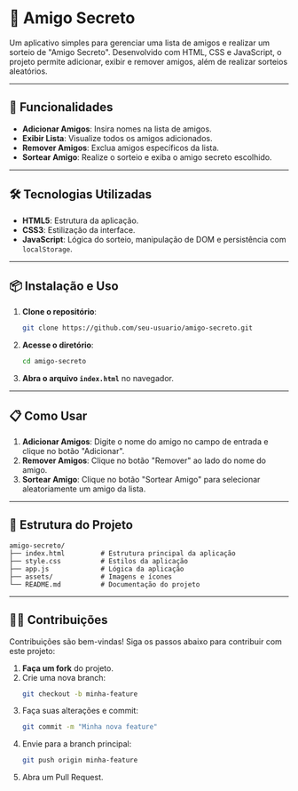# 🎉 Amigo Secreto

Um aplicativo simples para gerenciar uma lista de amigos e realizar um sorteio de "Amigo Secreto". Desenvolvido com HTML, CSS e JavaScript, o projeto permite adicionar, exibir e remover amigos, além de realizar sorteios aleatórios.

---

## 🚀 Funcionalidades

- **Adicionar Amigos**: Insira nomes na lista de amigos.
- **Exibir Lista**: Visualize todos os amigos adicionados.
- **Remover Amigos**: Exclua amigos específicos da lista.
- **Sortear Amigo**: Realize o sorteio e exiba o amigo secreto escolhido.

---

## 🛠️ Tecnologias Utilizadas

- **HTML5**: Estrutura da aplicação.
- **CSS3**: Estilização da interface.
- **JavaScript**: Lógica do sorteio, manipulação de DOM e persistência com `localStorage`.

---

## 📦 Instalação e Uso

1. **Clone o repositório**:
   ```bash
   git clone https://github.com/seu-usuario/amigo-secreto.git
   ```

2. **Acesse o diretório**:
   ```bash
   cd amigo-secreto
   ```

3. **Abra o arquivo `index.html`** no navegador.

---

## 📋 Como Usar

1. **Adicionar Amigos**: Digite o nome do amigo no campo de entrada e clique no botão "Adicionar".
2. **Remover Amigos**: Clique no botão "Remover" ao lado do nome do amigo.
3. **Sortear Amigo**: Clique no botão "Sortear Amigo" para selecionar aleatoriamente um amigo da lista.

---

## 📂 Estrutura do Projeto

```
amigo-secreto/
├── index.html         # Estrutura principal da aplicação
├── style.css          # Estilos da aplicação
├── app.js             # Lógica da aplicação
├── assets/            # Imagens e ícones
└── README.md          # Documentação do projeto
```

---

## 🧑‍💻 Contribuições

Contribuições são bem-vindas! Siga os passos abaixo para contribuir com este projeto:

1. **Faça um fork** do projeto.
2. Crie uma nova branch:
   ```bash
   git checkout -b minha-feature
   ```
3. Faça suas alterações e commit:
   ```bash
   git commit -m "Minha nova feature"
   ```
4. Envie para a branch principal:
   ```bash
   git push origin minha-feature
   ```
5. Abra um Pull Request.

